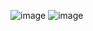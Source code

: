 ![image](https://github.com/user-attachments/assets/6967baa4-2ac4-47ce-abff-753976832aa8)
![image](https://github.com/user-attachments/assets/6c043256-1cb7-49a8-9b1d-cb332fb00b4a)
